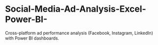 # Social-Media-Ad-Analysis-Excel-Power-BI-
Cross-platform ad performance analysis (Facebook, Instagram, LinkedIn) with Power BI dashboards.
